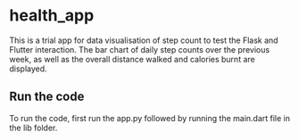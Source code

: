 # health_app

This is a trial app for data visualisation of step count to test the Flask and Flutter interaction. The bar chart of daily step counts over the previous week, as well as the overall distance walked and calories burnt are displayed. 

## Run the code

To run the code, first run the app.py followed by running the main.dart file in the lib folder.


